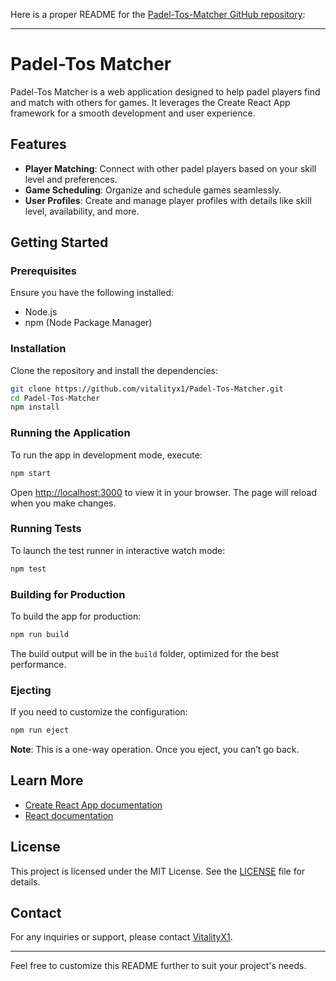 Here is a proper README for the [Padel-Tos-Matcher GitHub repository](https://github.com/vitalityx1/Padel-Tos-Matcher):

---

# Padel-Tos Matcher

Padel-Tos Matcher is a web application designed to help padel players find and match with others for games. It leverages the Create React App framework for a smooth development and user experience.

## Features

- **Player Matching**: Connect with other padel players based on your skill level and preferences.
- **Game Scheduling**: Organize and schedule games seamlessly.
- **User Profiles**: Create and manage player profiles with details like skill level, availability, and more.

## Getting Started

### Prerequisites

Ensure you have the following installed:
- Node.js
- npm (Node Package Manager)

### Installation

Clone the repository and install the dependencies:
```bash
git clone https://github.com/vitalityx1/Padel-Tos-Matcher.git
cd Padel-Tos-Matcher
npm install
```

### Running the Application

To run the app in development mode, execute:
```bash
npm start
```
Open [http://localhost:3000](http://localhost:3000) to view it in your browser. The page will reload when you make changes.

### Running Tests

To launch the test runner in interactive watch mode:
```bash
npm test
```

### Building for Production

To build the app for production:
```bash
npm run build
```
The build output will be in the `build` folder, optimized for the best performance.

### Ejecting

If you need to customize the configuration:
```bash
npm run eject
```
**Note**: This is a one-way operation. Once you eject, you can’t go back.

## Learn More

- [Create React App documentation](https://facebook.github.io/create-react-app/docs/getting-started)
- [React documentation](https://reactjs.org/)

## License

This project is licensed under the MIT License. See the [LICENSE](LICENSE) file for details.

## Contact

For any inquiries or support, please contact [VitalityX1](https://github.com/vitalityx1).

---

Feel free to customize this README further to suit your project's needs.

